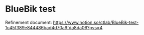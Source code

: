 # BlueBik test

Refinement document: https://www.notion.so/ctlab/BlueBik-test-1c45f389e844486bad4d70a9fda8da06?pvs=4
